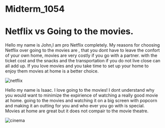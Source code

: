 # Midterm_1054
<h1>Netflix vs Going to the movies.</h1>
<p>Hello my name is John,I am pro Netflix completely. My reasons for choosing Netflix over going to the movies are , that you dont have to leave the confort of your own home, movies are very costly if you go with a partner. with the ticket cost and the snacks and the transportation if you do not live close can all add up. If you love movies and you take time to set up your home to enjoy them movies at home is a better choice.</p>

![netflix](https://user-images.githubusercontent.com/59713229/97338079-70493780-1857-11eb-9474-8caba3660cca.jpg)

<p>Hello my name is Isaac. I love going to the movies! I dont understand why you would want to minimize the expirience of watching a really good movie at home. going to the movies and watching it on a big screen with popcorn and making it an outting for you and who ever you go with is special. Movies at home are great but it does not compair to the movie theatre.</P>

![cinema](https://user-images.githubusercontent.com/72957102/97339030-725fc600-1858-11eb-86e0-70cdcf0fcd0a.jpg)
